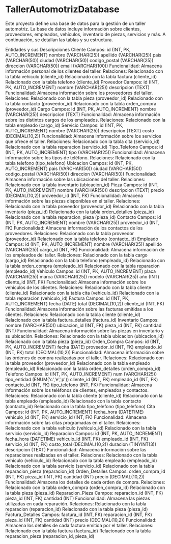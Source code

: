 # TallerAutomotrizDatabase

Este proyecto define una base de datos para la gestión de un taller automotriz. La base de datos incluye información sobre clientes, proveedores, empleados, vehículos, inventario de piezas, servicios y más. A continuación, se detallan las tablas y su estructura.

Entidades y sus Descripciones
Cliente
Campos:
id (INT, PK, AUTO_INCREMENT)
nombre (VARCHAR(25))
apellido (VARCHAR(25))
pais (VARCHAR(50))
ciudad (VARCHAR(50))
codigo_postal (VARCHAR(25))
direccion (VARCHAR(50))
email (VARCHAR(100))
Funcionalidad:
Almacena información personal de los clientes del taller.
Relaciones:
Relacionado con la tabla vehiculo (cliente_id)
Relacionado con la tabla factura (cliente_id)
Relacionado con la tabla telefono (cliente_id)
Proveedor
Campos:
id (INT, PK, AUTO_INCREMENT)
nombre (VARCHAR(25))
descripcion (TEXT)
Funcionalidad:
Almacena información sobre los proveedores del taller.
Relaciones:
Relacionado con la tabla pieza (proveedor_id)
Relacionado con la tabla contacto (proveedor_id)
Relacionado con la tabla orden_compra (proveedor_id)
Cargo
Campos:
id (INT, PK, AUTO_INCREMENT)
nombre (VARCHAR(25))
descripcion (TEXT)
Funcionalidad:
Almacena información sobre los distintos cargos de los empleados.
Relaciones:
Relacionado con la tabla empleado (cargo_id)
Servicio
Campos:
id (INT, PK, AUTO_INCREMENT)
nombre (VARCHAR(25))
descripcion (TEXT)
costo (DECIMAL(10,2))
Funcionalidad:
Almacena información sobre los servicios que ofrece el taller.
Relaciones:
Relacionado con la tabla cita (servicio_id)
Relacionado con la tabla reparacion (servicio_id)
Tipo_Telefono
Campos:
id (INT, PK, AUTO_INCREMENT)
tipo (VARCHAR(25))
Funcionalidad:
Almacena información sobre los tipos de teléfono.
Relaciones:
Relacionado con la tabla telefono (tipo_telefono)
Ubicacion
Campos:
id (INT, PK, AUTO_INCREMENT)
pais (VARCHAR(50))
ciudad (VARCHAR(50))
codigo_postal (VARCHAR(50))
direccion (VARCHAR(50))
Funcionalidad:
Almacena información sobre las ubicaciones del taller.
Relaciones:
Relacionado con la tabla inventario (ubicacion_id)
Pieza
Campos:
id (INT, PK, AUTO_INCREMENT)
nombre (VARCHAR(50))
descripcion (TEXT)
precio (DECIMAL(10,2))
proveedor_id (INT, FK)
Funcionalidad:
Almacena información sobre las piezas disponibles en el taller.
Relaciones:
Relacionado con la tabla proveedor (proveedor_id)
Relacionado con la tabla inventario (pieza_id)
Relacionado con la tabla orden_detalles (pieza_id)
Relacionado con la tabla reparacion_pieza (pieza_id)
Contacto
Campos:
id (INT, PK, AUTO_INCREMENT)
nombre (VARCHAR(25))
proveedor_id (INT, FK)
Funcionalidad:
Almacena información de los contactos de los proveedores.
Relaciones:
Relacionado con la tabla proveedor (proveedor_id)
Relacionado con la tabla telefono (contacto_id)
Empleado
Campos:
id (INT, PK, AUTO_INCREMENT)
nombre (VARCHAR(25))
apellido (VARCHAR(25))
cargo_id (INT, FK)
Funcionalidad:
Almacena información de los empleados del taller.
Relaciones:
Relacionado con la tabla cargo (cargo_id)
Relacionado con la tabla telefono (empleado_id)
Relacionado con la tabla orden_compra (empleado_id)
Relacionado con la tabla reparacion (empleado_id)
Vehiculo
Campos:
id (INT, PK, AUTO_INCREMENT)
placa (VARCHAR(25))
marca (VARCHAR(25))
modelo (VARCHAR(25))
año (INT)
cliente_id (INT, FK)
Funcionalidad:
Almacena información sobre los vehículos de los clientes.
Relaciones:
Relacionado con la tabla cliente (cliente_id)
Relacionado con la tabla cita (vehiculo_id)
Relacionado con la tabla reparacion (vehiculo_id)
Factura
Campos:
id (INT, PK, AUTO_INCREMENT)
fecha (DATE)
total (DECIMAL(10,2))
cliente_id (INT, FK)
Funcionalidad:
Almacena información sobre las facturas emitidas a los clientes.
Relaciones:
Relacionado con la tabla cliente (cliente_id)
Relacionado con la tabla factura_detalles (factura_id)
Inventario
Campos:
nombre (VARCHAR(50))
ubicacion_id (INT, FK)
pieza_id (INT, FK)
cantidad (INT)
Funcionalidad:
Almacena información sobre las piezas en inventario y su ubicación.
Relaciones:
Relacionado con la tabla ubicacion (ubicacion_id)
Relacionado con la tabla pieza (pieza_id)
Orden_Compra
Campos:
id (INT, PK, AUTO_INCREMENT)
fecha (DATE)
proveedor_id (INT, FK)
empleado_id (INT, FK)
total (DECIMAL(10,2))
Funcionalidad:
Almacena información sobre las órdenes de compra realizadas por el taller.
Relaciones:
Relacionado con la tabla proveedor (proveedor_id)
Relacionado con la tabla empleado (empleado_id)
Relacionado con la tabla orden_detalles (orden_compra_id)
Telefono
Campos:
id (INT, PK, AUTO_INCREMENT)
num (VARCHAR(25))
tipo_entidad (ENUM('c','e','p'))
cliente_id (INT, FK)
empleado_id (INT, FK)
contacto_id (INT, FK)
tipo_telefono (INT, FK)
Funcionalidad:
Almacena información sobre los teléfonos de clientes, empleados y contactos.
Relaciones:
Relacionado con la tabla cliente (cliente_id)
Relacionado con la tabla empleado (empleado_id)
Relacionado con la tabla contacto (contacto_id)
Relacionado con la tabla tipo_telefono (tipo_telefono)
Cita
Campos:
id (INT, PK, AUTO_INCREMENT)
fecha_hora (DATETIME)
vehiculo_id (INT, FK)
servicio_id (INT, FK)
Funcionalidad:
Almacena información sobre las citas programadas en el taller.
Relaciones:
Relacionado con la tabla vehiculo (vehiculo_id)
Relacionado con la tabla servicio (servicio_id)
Reparacion
Campos:
id (INT, PK, AUTO_INCREMENT)
fecha_hora (DATETIME)
vehiculo_id (INT, FK)
empleado_id (INT, FK)
servicio_id (INT, FK)
costo_total (DECIMAL(10,2))
duracion (TINYINT(3))
descripcion (TEXT)
Funcionalidad:
Almacena información sobre las reparaciones realizadas en el taller.
Relaciones:
Relacionado con la tabla vehiculo (vehiculo_id)
Relacionado con la tabla empleado (empleado_id)
Relacionado con la tabla servicio (servicio_id)
Relacionado con la tabla reparacion_pieza (reparacion_id)
Orden_Detalles
Campos:
orden_compra_id (INT, FK)
pieza_id (INT, FK)
cantidad (INT)
precio (DECIMAL(10,2))
Funcionalidad:
Almacena los detalles de cada orden de compra.
Relaciones:
Relacionado con la tabla orden_compra (orden_compra_id)
Relacionado con la tabla pieza (pieza_id)
Reparacion_Pieza
Campos:
reparacion_id (INT, FK)
pieza_id (INT, FK)
cantidad (INT)
Funcionalidad:
Almacena las piezas utilizadas en cada reparación.
Relaciones:
Relacionado con la tabla reparacion (reparacion_id)
Relacionado con la tabla pieza (pieza_id)
Factura_Detalles
Campos:
factura_id (INT, FK)
reparacion_id (INT, FK)
pieza_id (INT, FK)
cantidad (INT)
precio (DECIMAL(10,2))
Funcionalidad:
Almacena los detalles de cada factura emitida por el taller.
Relaciones:
Relacionado con la tabla factura (factura_id)
Relacionado con la tabla reparacion_pieza (reparacion_id, pieza_id)
